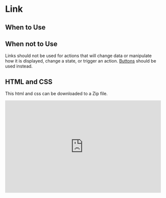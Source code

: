 # Link

## When to Use

## When not to Use
Links should not be used for actions that will change data or manipulate how it is displayed, change a state, or trigger an action. [Buttons](https://kristinaengland.github.io/design-system/components/button) should be used instead. 

## HTML and CSS
This html and css can be downloaded to a Zip file. 
<iframe height="300" style="width: 100%;" scrolling="no" title="Link" src="https://codepen.io/team/UMPO_ADDT/embed/dyVegPL?default-tab=html%2Cresult" frameborder="no" loading="lazy" allowtransparency="true" allowfullscreen="true">
  See the Pen <a href="https://codepen.io/team/UMPO_ADDT/pen/dyVegPL">
  Link</a> by App Dev & Digital Transformation (<a href="https://codepen.io/team/UMPO_ADDT">@UMPO_ADDT</a>)
  on <a href="https://codepen.io">CodePen</a>.
</iframe>
